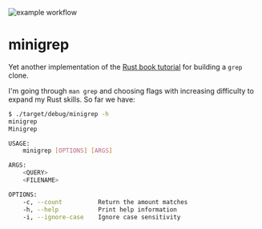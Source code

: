 ![example workflow](https://github.com/z4f1r0v/minigrep/actions/workflows/main.yml/badge.svg)

# minigrep

Yet another implementation of the [Rust book tutorial](https://doc.rust-lang.org/stable/book/ch12-00-an-io-project.html)
for building a `grep` clone.

I'm going through `man grep` and choosing flags with increasing difficulty to expand my Rust skills. So far we have:
```sh
$ ./target/debug/minigrep -h                   
minigrep 
Minigrep

USAGE:
    minigrep [OPTIONS] [ARGS]

ARGS:
    <QUERY>       
    <FILENAME>    

OPTIONS:
    -c, --count          Return the amount matches
    -h, --help           Print help information
    -i, --ignore-case    Ignore case sensitivity

```
